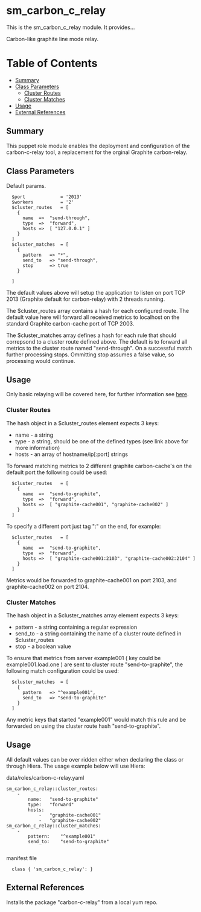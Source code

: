 # sm_carbon_c_relay #

This is the sm_carbon_c_relay module. It provides...

Carbon-like graphite line mode relay.

# Table of Contents

* [Summary](#summary)
* [Class Parameters](#class-parameters)
   * [Cluster Routes](#cluster-routes)
   * [Cluster Matches](#cluster-matches)
* [Usage](#usage)
* [External References](#external-references)

## Summary
This puppet role module enables the deployment and configuration of the carbon-c-relay tool, a replacement for
the orginal Graphite carbon-relay.

## Class Parameters
Default params.
```
  $port             = '2013'
  $workers          = '2'
  $cluster_routes   = [
    {
      name  =>  "send-through",
      type  =>  "forward",
      hosts =>  [ "127.0.0.1" ]
    }
  ]
  $cluster_matches  = [
    {
      pattern   => "*",
      send_to   => "send-through",
      stop      => true
    }
  
  ]
```
The default values above will setup the application to listen on port TCP 2013 (Graphite default for carbon-relay)
with 2 threads running.

The $cluster_routes array contains a hash for each configured route.  The default value here will forward all received metrics
to localhost on the standard Graphite carbon-cache port of TCP 2003.

The $cluster_matches array defines a hash for each rule that should correpsond to a cluster route 
defined above.  The default is to forward all metrics to the cluster route named "send-through".  On a successful 
match further processing stops.  Ommitting stop assumes a false value, so processing would continue.
 
## Usage
Only basic relaying will be covered here, for further information see [here](https://github.com/grobian/carbon-c-relay). 

### Cluster Routes
The hash object in a $cluster_routes element expects 3 keys:
  * name - a string
  * type - a string, should be one of the defined types (see link above for more information)
  * hosts - an array of hostname/ip[:port] strings

To forward matching metrics to 2 different graphite carbon-cache's on the default port the following could be used:
```
  $cluster_routes   = [
    {
      name  =>  "send-to-graphite",
      type  =>  "forward",
      hosts =>  [ "graphite-cache001", "graphite-cache002" ]
    }
  ]
```
To specify a different port just tag ":<port>" on the end, for example:
```
  $cluster_routes   = [
    {
      name  =>  "send-to-graphite",
      type  =>  "forward",
      hosts =>  [ "graphite-cache001:2103", "graphite-cache002:2104" ]
    }
  ]
```
Metrics would be forwarded to graphite-cache001 on port 2103, and graphite-cache002 on port 2104.

### Cluster Matches
The hash object in a $cluster_matches array element expects 3 keys:
  * pattern - a string containing a regular expression
  * send_to - a string containing the name of a cluster route defined in $cluster_routes
  * stop    - a boolean value
  
To ensure that metrics from server example001 ( key could be example001.load.one ) are sent to cluster route 
"send-to-graphite", the following match configuration could be used:
```
  $cluster_matches  = [
    {
      pattern   => "^example001",
      send_to   => "send-to-graphite"
    }
  ]
```
Any metric keys that started "example001" would match this rule and be forwarded on using the cluster route 
hash "send-to-graphite".
 
## Usage
All default values can be over ridden either when declaring the class or through Hiera.  The usage example below 
will use Hiera:

data/roles/carbon-c-relay.yaml
```
sm_carbon_c_relay::cluster_routes:
    -
        name:   "send-to-graphite"
        type:   "forward"
        hosts:
            -   "graphite-cache001"
            -   "graphite-cache002"
sm_carbon_c_relay::cluster_matches:
    -
        pattern:    "^example001"
        send_to:    "send-to-graphite"
        
```

manifest file
```
  class { 'sm_carbon_c_relay': }
```

## External References
Installs the package "carbon-c-relay" from a local yum repo.
